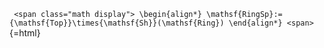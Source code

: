 












`
<span class="math display">
\begin{align*}
\mathsf{RingSp}:= {\mathsf{Top}}\times{\mathsf{Sh}}(\mathsf{Ring})
\end{align*}
<span>`{=html}
